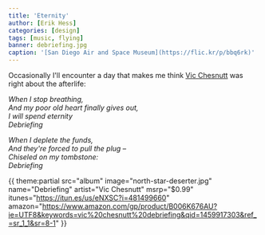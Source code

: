 ```yaml
---
title: 'Eternity'
author: [Erik Hess]
categories: [design]
tags: [music, flying]
banner: debriefing.jpg
caption: '[San Diego Air and Space Museum](https://flic.kr/p/bbq6rk)'
---
```


Occasionally I'll encounter a day that makes me think [Vic Chesnutt](https://en.wikipedia.org/wiki/Vic_Chesnutt) was right about the afterlife:

*When I stop breathing,*  
*And my poor old heart finally gives out,*  
*I will spend eternity*  
*Debriefing*

*When I deplete the funds,*  
*And they're forced to pull the plug &ndash;*  
*Chiseled on my tombstone:*  
*Debriefing*  

{{ theme:partial src="album" image="north-star-deserter.jpg" name="Debriefing" artist="Vic Chesnutt" msrp="$0.99" itunes="https://itun.es/us/eNXSC?i=481499660" amazon="https://www.amazon.com/gp/product/B006K676AU?ie=UTF8&keywords=vic%20chesnutt%20debriefing&qid=1459917303&ref_=sr_1_1&sr=8-1" }}
